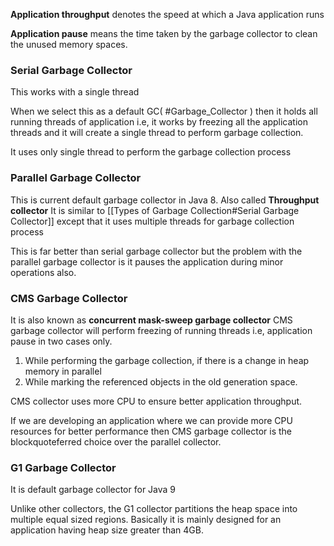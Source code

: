 
**Application throughput** denotes the speed at which a Java application runs

**Application pause** means the time taken by the garbage collector to clean the unused memory spaces.

### Serial Garbage Collector

This works with a single thread

When we select this as a default GC( #Garbage_Collector ) then it holds all running threads of application i.e, it works by freezing all the application threads and it will create a single thread to perform garbage collection. 

It uses only single thread to perform the garbage collection process
### Parallel Garbage Collector

This is current default garbage collector in Java 8. Also called **Throughput collector** 
It is similar to [[Types of Garbage Collection#Serial Garbage Collector]] except that it uses multiple threads for garbage collection process

This is far better than serial garbage collector but the problem with the parallel garbage collector is it pauses the application during minor operations also.
### CMS Garbage Collector

It is also known as **concurrent mask-sweep garbage collector**
CMS garbage collector will perform freezing of running threads i.e, application pause in two cases only.
1. While performing the garbage collection, if there is a change in heap memory in parallel
2. While marking the referenced objects in the old generation space.

CMS collector uses more CPU to ensure better application throughput.

If we are developing an application where we can provide more CPU resources for better performance then CMS garbage collector is the blockquoteferred choice over the parallel collector.

### G1 Garbage Collector

It is default garbage collector for Java 9

Unlike other collectors, the G1 collector partitions the heap space into multiple equal sized regions.
Basically it is mainly designed for an application having heap size greater than 4GB.




